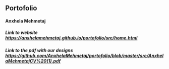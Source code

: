 ## Portofolio
#### Anxhela Mehmetaj 
##### Link to website https://anxhelamehmetaj.github.io/portofolio/src/home.html
##### Link to the pdf with our designs https://github.com/AnxhelaMehmetaj/portofolio/blob/master/src/AnxhelaMehmetajCV%20(1).pdf